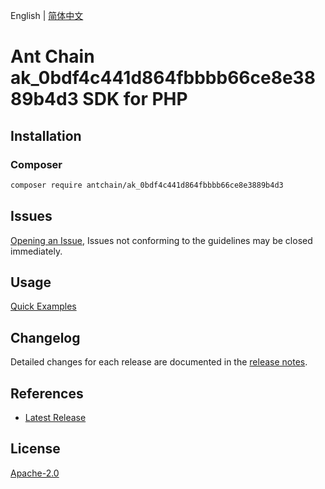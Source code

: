 English | [简体中文](README-CN.md)

# Ant Chain ak_0bdf4c441d864fbbbb66ce8e3889b4d3 SDK for PHP

## Installation

### Composer

```bash
composer require antchain/ak_0bdf4c441d864fbbbb66ce8e3889b4d3
```

## Issues

[Opening an Issue](https://github.com/alipay/antchain-openapi-prod-sdk/issues/new), Issues not conforming to the guidelines may be closed immediately.

## Usage

[Quick Examples](https://github.com/alipay/antchain-openapi-prod-sdk/blob/master/docs/0-Examples-EN.md#quick-examples)

## Changelog

Detailed changes for each release are documented in the [release notes](./ChangeLog.txt).

## References

* [Latest Release](https://github.com/antchain-openapi-sdk-php)

## License

[Apache-2.0](http://www.apache.org/licenses/LICENSE-2.0)
